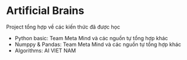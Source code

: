 # Artificial Brains

Project tổng hợp về các kiến thức đã được học

- Python basic: Team Meta Mind và các nguồn tự tổng hợp khác
- Numppy & Pandas: Team Meta Mind và các nguồn tự tổng hợp khác
- Algorithms: AI VIET NAM
